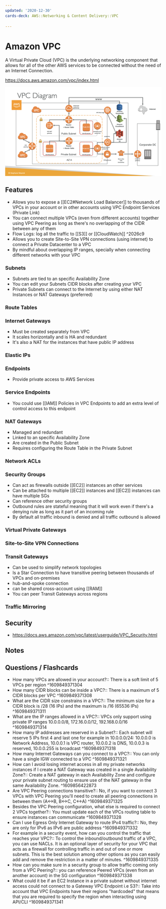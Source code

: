 ```yaml
---
updated: '2020-12-30'
cards-deck: AWS::Networking & Content Delivery::VPC

---
```


# Amazon VPC

A Virtual Private Cloud (VPC) is the underlying networking component that allows for all of the other AWS services to be connected without the need of an Internet Connection.

https://docs.aws.amazon.com/vpc/index.html

![AWS VPC with most components connected](img/vpc_components.png)

## Features

- Allows you to expose a [[EC2#Network Load Balancer]] to thousands of VPCs in your account or in other accounts using VPC Endpoint Services (Private Link)
- You can connect multiple VPCs (even from different accounts) together using VPC Peering as long as there's no overlapping of the CIDR between any of them
- Flow Logs: log all the traffic to [[S3]] or [[CloudWatch]] ^2026c9
- Allows you to create Site-to-Site VPN connections (using internet) to connect a Private Datacenter to a VPC 
- By mindful about overlapping IP ranges, specially when connecting different networks with your VPC

### Subnets

- Subnets are tied to an specific Availability Zone
- You can edit your Subnets CIDR blocks after creating your VPC
- Private Subnets can connect to the Internet by using either NAT Instances or NAT Gateways (preferred)

### Route Tables

### Internet Gateways

- Must be created separately from VPC
- It scales horizontally and is HA and redundant
- It's also a NAT for the instances that have public IP address

### Elastic IPs

### Endpoints

- Provide private access to AWS Services

### Service Endpoints

- You could use [[IAM]] Policies in VPC Endpoints to add an extra level of control access to this endpoint

### NAT Gateways

- Managed and redundant
- Linked to an specific Availability Zone
- Are created in the Public Subnet
- Requires configuring the Route Table in the Private Subnet

### Network ACLs

### Security Groups

- Can act as firewalls outside [[EC2]] instances an other services
- Can be attached to multiple [[EC2]] instances and [[EC2]] instances can have multiple SGs
- Can reference other security groups
- Outbound rules are stateful meaning that it will work even if there's a denying rule as long as it part of an incoming rule 
- By default all traffic inbound is denied and all traffic outbound is allowed

### Virtual Private Gateways

### Site-to-Site VPN Connections

### Transit Gateways

- Can be used to simplify network topologies
- Is a Star Connection to have transitive peering between thousands of VPCs and on-premises
- hub-and-spoke connection
- can be shared cross-account using [[RAM]]
- You can peer Transit Gateways across regions

### Traffic Mirroring

## Security

- https://docs.aws.amazon.com/vpc/latest/userguide/VPC_Security.html

## Notes

## Questions / Flashcards

- How many VPCs are allowed in your account?:: There is a soft limit of 5 VPCs per region
^1609849371304
- How many CIDR blocks can be inside a VPC?:: There is a maximum of 5 CIDR blocks per VPC
^1609849371308
- What are the CIDR size constrains in a VPC?:: The minimum size for a CIDR block is /28 (16 IPs) and the maximum is /16 (65536 IPs)
^1609849371311
- What are the IP ranges allowed in a VPC?:: VPCs only support using private IP ranges 10.0.0.0/8, 172.16.0.0/12, 192.168.0.0/16
^1609849371314
- How many IP addresses are reserved in a Subnet?:: Each subnet will reserve 5 IPs first 4 and last one for example in 10.0.0.0/24: 10.0.0.0 is Network Address, 10.0.0.1 is VPC router, 10.0.0.2 is DNS, 10.0.0.3 is reserved, 10.0.0.255 is broadcast
^1609849371318
- How many Internet Gateways can you connect to a VPC?:: You can only have a single IGW connected to a VPC
^1609849371321
- How can I avoid losing internet access in all my private networks instances if I create a NAT Gateway was created in a single Availability Zone?:: Create a NAT gateway in each Availability Zone and configure your private subnet routing to ensure use of the NAT gateway in the same Availability Zone.
^1609856422873
- Are VPC Peering connections transitive?:: No, if you want to connect 3 VPCs with VPC Peering you'll need to create all peering connections in between them (A<->B, B<->C, C<->A)
^1609849371325
- Besides the VPC Peering configuration, what else is required to connect 2 VPCs together?:: You must update each of the VPCs routing table to ensure instances can communicate
^1609849371328
- Can I use Egress Only Internet Gateway to route IPv4 traffic?:: No, they are only for IPv6 as IPv6 are public address
^1609849371332
- For example in a security event, how can you control the traffic that reaches your VPC?:: To control the inbound/outbound traffic of a VPC, you can use NACLs. It is an optional layer of security for your VPC that acts as a firewall for controlling traffic in and out of one or more subnets. This is the best solution among other options as you can easily add and remove the restriction in a matter of minutes.
^1609849371335
- How can you make sure in a security group to allow traffic coming only from a VPC Peering?:: you can reference Peered VPCs (even from an another account) in the SG configuration 
^1609849371338
- What could it be if an EC2 Instance in a private subnet without internet access could not connect to a Gateway VPC Endpoint i.e S3?:: Take into account that VPC Endpoints have their regions "hardcoded" that means that you are required to specify the region when interacting using API/CLI
^1609849371341
